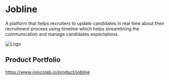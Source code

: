 
# Jobline

A platform that helps recruiters to update candidates in real time about their recruitment process using timeline which helps streamlining the communication and manage candidates expectations.

![Logo](https://cdn.prod.website-files.com/5ffaaba6c715f86bdf4e92b5/6494304536915879aa088b95_Screen%20Shot%202023-06-22%20at%207.27.48%20PM-p-500.png)


## Product Portfolio

https://www.joincolab.io/product/jobline

